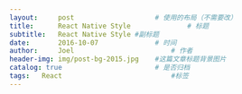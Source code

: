 ```yaml
---
layout:     post   				    # 使用的布局（不需要改）
title:      React Native Style 				# 标题 
subtitle:   React Native Style #副标题
date:       2016-10-07 				# 时间
author:     Joel 						# 作者
header-img: img/post-bg-2015.jpg 	#这篇文章标题背景图片
catalog: true 						# 是否归档
tags:	React							#标签
---
```

